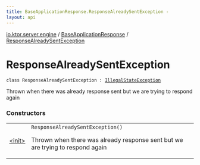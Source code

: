 ```yaml
---
title: BaseApplicationResponse.ResponseAlreadySentException - 
layout: api
---
```


<div class='api-docs-breadcrumbs'><a href="../../index.html">io.ktor.server.engine</a> / <a href="../index.html">BaseApplicationResponse</a> / <a href="./index.html">ResponseAlreadySentException</a></div>

# ResponseAlreadySentException

<div class="signature"><code><span class="keyword">class </span><span class="identifier">ResponseAlreadySentException</span>&nbsp;<span class="symbol">:</span>&nbsp;<a href="https://kotlinlang.org/api/latest/jvm/stdlib/kotlin/-illegal-state-exception/index.html"><span class="identifier">IllegalStateException</span></a></code></div>

Thrown when there was already response sent but we are trying to respond again

### Constructors

<table class="api-docs-table">
<tbody>
<tr>
<td markdown="1">

<a href="-init-.html">&lt;init&gt;</a>


</td>
<td markdown="1">
<div class="signature"><code><span class="identifier">ResponseAlreadySentException</span><span class="symbol">(</span><span class="symbol">)</span></code></div>

Thrown when there was already response sent but we are trying to respond again


</td>
</tr>
</tbody>
</table>
